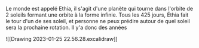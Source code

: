 Le monde est appelé Ethia, il s'agit d'une planète qui tourne dans l'orbite de 2 soleils formant une orbite à la forme infinie. Tous les 425 jours, Éthia fait le tour d'un de ses soleil, et personne ne peux prédire autour de quel soleil sera la prochaine rotation. Il y'a donc des années 

![[Drawing 2023-01-25 22.56.28.excalidraw]]

